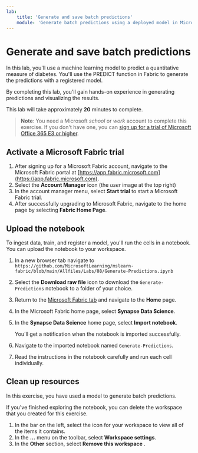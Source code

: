 ```yaml
---
lab:
    title: 'Generate and save batch predictions'
    module: 'Generate batch predictions using a deployed model in Microsoft Fabric'
---
```


# Generate and save batch predictions

In this lab, you'll use a machine learning model to predict a quantitative measure of diabetes. You'll use the PREDICT function in Fabric to generate the predictions with a registered model.

By completing this lab, you'll gain hands-on experience in generating predictions and visualizing the results.

This lab will take approximately **20** minutes to complete.

> **Note**: You need a Microsoft *school* or *work* account to complete this exercise. If you don't have one, you can [sign up for a trial of Microsoft Office 365 E3 or higher](https://www.microsoft.com/microsoft-365/business/compare-more-office-365-for-business-plans).

## Activate a Microsoft Fabric trial

1. After signing up for a Microsoft Fabric account, navigate to the Microsoft Fabric portal at [https://app.fabric.microsoft.com](https://app.fabric.microsoft.com).
1. Select the **Account Manager** icon (the *user* image at the top right)
1. In the account manager menu, select **Start trial** to start a Microsoft Fabric trial.
1. After successfully upgrading to Microsoft Fabric, navigate to the home page by selecting **Fabric Home Page**.

## Upload the notebook

To ingest data, train, and register a model, you'll run the cells in a notebook. You can upload the notebook to your workspace.

1. In a new browser tab navigate to `https://github.com/MicrosoftLearning/mslearn-fabric/blob/main/Allfiles/Labs/08/Generate-Predictions.ipynb`
1. Select the **Download raw file** icon to download the `Generate-Predictions` notebook to a folder of your choice.
1. Return to the [Microsoft Fabric tab](https://app.fabric.microsoft.com) and navigate to the **Home** page.
1. In the Microsoft Fabric home page, select **Synapse Data Science**.
1. In the **Synapse Data Science** home page, select **Import notebook**.

    You'll get a notification when the notebook is imported successfully.

1. Navigate to the imported notebook named `Generate-Predictions`.
1. Read the instructions in the notebook carefully and run each cell individually.

## Clean up resources

In this exercise, you have used a model to generate batch predictions.

If you've finished exploring the notebook, you can delete the workspace that you created for this exercise.

1. In the bar on the left, select the icon for your workspace to view all of the items it contains.
2. In the **...** menu on the toolbar, select **Workspace settings**.
3. In the **Other** section, select **Remove this workspace** .
